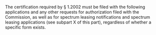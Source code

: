 The certification required by § 1.2002 must be filed with the following applications and any other requests for authorization filed with the Commission, as well as for spectrum leasing notifications and spectrum leasing applications (see subpart X of this part), regardless of whether a specific form exists.
              

